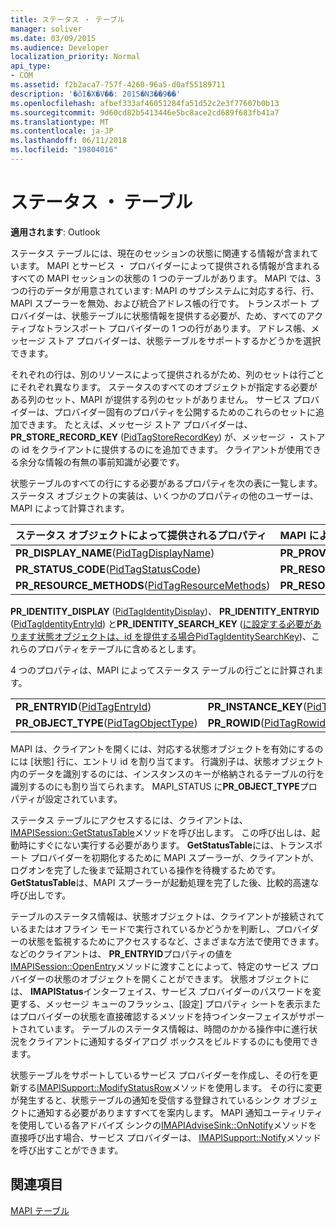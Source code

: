 ```yaml
---
title: ステータス ・ テーブル
manager: soliver
ms.date: 03/09/2015
ms.audience: Developer
localization_priority: Normal
api_type:
- COM
ms.assetid: f2b2aca7-757f-4260-96a5-d0af55189711
description: '�ŏI�X�V��: 2015�N3��9��'
ms.openlocfilehash: afbef333af46051284fa51d52c2e3f77607b0b13
ms.sourcegitcommit: 9d60cd82b5413446e5bc8ace2cd689f683fb41a7
ms.translationtype: MT
ms.contentlocale: ja-JP
ms.lasthandoff: 06/11/2018
ms.locfileid: "19804016"
---
```

# <a name="status-tables"></a>ステータス ・ テーブル

  
  
**適用されます**: Outlook 
  
ステータス テーブルには、現在のセッションの状態に関連する情報が含まれています。 MAPI とサービス ・ プロバイダーによって提供される情報が含まれるすべての MAPI セッションの状態の 1 つのテーブルがあります。 MAPI では、3 つの行のデータが用意されています: MAPI のサブシステムに対応する行、行、MAPI スプーラーを無効、および統合アドレス帳の行です。 トランスポート プロバイダーは、状態テーブルに状態情報を提供する必要が、ため、すべてのアクティブなトランスポート プロバイダーの 1 つの行があります。 アドレス帳、メッセージ ストア プロバイダーは、状態テーブルをサポートするかどうかを選択できます。 
  
それぞれの行は、別のリソースによって提供されるがため、列のセットは行ごとにそれぞれ異なります。 ステータスのすべてのオブジェクトが指定する必要がある列のセット、MAPI が提供する列のセットがありません。 サービス プロバイダーは、プロバイダー固有のプロパティを公開するためのこれらのセットに追加できます。 たとえば、メッセージ ストア プロバイダーは、 **PR_STORE_RECORD_KEY** ([PidTagStoreRecordKey](pidtagstorerecordkey-canonical-property.md)) が、メッセージ ・ ストアの id をクライアントに提供するのにを追加できます。 クライアントが使用できる余分な情報の有無の事前知識が必要です。 
  
状態テーブルのすべての行にする必要があるプロパティを次の表に一覧します。 ステータス オブジェクトの実装は、いくつかのプロパティの他のユーザーは、MAPI によって計算されます。
  
|**ステータス オブジェクトによって提供されるプロパティ**|**MAPI によって提供されるプロパティ**|
|:-----|:-----|
|**PR_DISPLAY_NAME**([PidTagDisplayName](pidtagdisplayname-canonical-property.md))  <br/> |**PR_PROVIDER_DLL_NAME**([PidTagProviderDllName](pidtagproviderdllname-canonical-property.md))  <br/> |
|**PR_STATUS_CODE**([PidTagStatusCode](pidtagstatuscode-canonical-property.md))  <br/> |**PR_RESOURCE_FLAGS**([PidTagResourceFlags](pidtagresourceflags-canonical-property.md))  <br/> |
|**PR_RESOURCE_METHODS**([PidTagResourceMethods](pidtagresourcemethods-canonical-property.md))  <br/> |**PR_RESOURCE_TYPE**([PidTagResourceType](pidtagresourcetype-canonical-property.md))  <br/> |
   
**PR_IDENTITY_DISPLAY** ([PidTagIdentityDisplay](pidtagidentitydisplay-canonical-property.md))、 **PR_IDENTITY_ENTRYID** ([PidTagIdentityEntryId](pidtagidentityentryid-canonical-property.md)) と**PR_IDENTITY_SEARCH_KEY** ([に設定する必要があります状態オブジェクトは、id を提供する場合PidTagIdentitySearchKey](pidtagidentitysearchkey-canonical-property.md))、これらのプロパティをテーブルに含めるとします。 
  
4 つのプロパティは、MAPI によってステータス テーブルの行ごとに計算されます。
  
|||
|:-----|:-----|
|**PR_ENTRYID**([PidTagEntryId](pidtagentryid-canonical-property.md))  <br/> |**PR_INSTANCE_KEY**([PidTagInstanceKey](pidtaginstancekey-canonical-property.md))  <br/> |
|**PR_OBJECT_TYPE**([PidTagObjectType](pidtagobjecttype-canonical-property.md))  <br/> |**PR_ROWID**([PidTagRowid](pidtagrowid-canonical-property.md))  <br/> |
   
MAPI は、クライアントを開くには、対応する状態オブジェクトを有効にするのには [状態] 行に、エントリ id を割り当てます。 行識別子は、状態オブジェクト内のデータを識別するのには、インスタンスのキーが格納されるテーブルの行を識別するのにも割り当てられます。 MAPI_STATUS に**PR_OBJECT_TYPE**プロパティが設定されています。 
  
ステータス テーブルにアクセスするには、クライアントは、 [IMAPISession::GetStatusTable](imapisession-getstatustable.md)メソッドを呼び出します。 この呼び出しは、起動時にすぐにない実行する必要があります。 **GetStatusTable**には、トランスポート プロバイダーを初期化するために MAPI スプーラーが、クライアントが、ログオンを完了した後まで延期されている操作を待機するためです。 **GetStatusTable**は、MAPI スプーラーが起動処理を完了した後、比較的高速な呼び出しです。 
  
テーブルのステータス情報は、状態オブジェクトは、クライアントが接続されているまたはオフライン モードで実行されているかどうかを判断し、プロバイダーの状態を監視するためにアクセスするなど、さまざまな方法で使用できます。 などのクライアントは、 **PR_ENTRYID**プロパティの値を[IMAPISession::OpenEntry](imapisession-openentry.md)メソッドに渡すことによって、特定のサービス プロバイダーの状態のオブジェクトを開くことができます。 状態オブジェクトには、 **IMAPIStatus**インターフェイス、サービス プロバイダーのパスワードを変更する、メッセージ キューのフラッシュ、[設定] プロパティ シートを表示またはプロバイダーの状態を直接確認するメソッドを持つインターフェイスがサポートされています。 テーブルのステータス情報は、時間のかかる操作中に進行状況をクライアントに通知するダイアログ ボックスをビルドするのにも使用できます。 
  
状態テーブルをサポートしているサービス プロバイダーを作成し、その行を更新する[IMAPISupport::ModifyStatusRow](imapisupport-modifystatusrow.md)メソッドを使用します。 その行に変更が発生すると、状態テーブルの通知を受信する登録されているシンク オブジェクトに通知する必要がありますすべてを案内します。 MAPI 通知ユーティリティを使用している各アドバイズ シンクの[IMAPIAdviseSink::OnNotify](imapiadvisesink-onnotify.md)メソッドを直接呼び出す場合、サービス プロバイダーは、 [IMAPISupport::Notify](imapisupport-notify.md)メソッドを呼び出すことができます。 
  
## <a name="see-also"></a>関連項目



[MAPI テーブル](mapi-tables.md)

